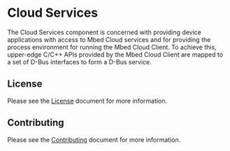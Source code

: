 # Cloud Services

The Cloud Services component is concerned with providing device applications with access to Mbed Cloud services and for providing the process environment for running the Mbed Cloud Client.  To achieve this, upper-edge C/C++ APIs provided by the Mbed Cloud Client are mapped to a set of D-Bus interfaces to form a D-Bus service. 


## License

Please see the [License][mbl-license] document for more information.


## Contributing

Please see the [Contributing][mbl-contributing] document for more information.


[mbl-license]: ../LICENSE.md
[mbl-contributing]: ../CONTRIBUTING.md
